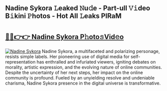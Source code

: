 ## Nadine Sykora 𝙻eaked 𝙽u𝚍e - Part-ull 𝚅𝚒deo B𝚒kini 𝙿hotos - Hot All 𝙻eaks PlRaM

# <h2><a href="http://ld092m.urlbe.top/?page=Nadine+Sykora">🔗🔗👉👉 Nadine Sykora P𝚑oto𝚜Vid𝚎o</a></h2>

[![Nadine Sykora](https://i.imgur.com/eBuTRDB.gif)](http://ld092m.urlbe.top/?page=Nadine+Sykora)
Nadine Sykora, a multifaceted and polarizing personage, resists simple labels. Her pioneering use of digital media for self-representation has enthralled and infuriated viewers, igniting debates on morality, artistic expression, and the evolving nature of online communities. Despite the uncertainty of her next steps, her impact on the online community is profound. Fueled by an unyielding resolve and undeniable charisma, Nadine Sykora presence in the digital universe is transformative.
